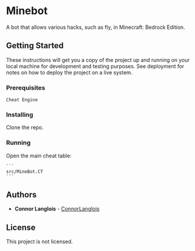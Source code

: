 # Minebot

A bot that allows various hacks, such as fly, in Minecraft: Bedrock Edition.

## Getting Started

These instructions will get you a copy of the project up and running on your local machine for development and testing purposes. See deployment for notes on how to deploy the project on a live system.

### Prerequisites

```
Cheat Engine
```

### Installing

Clone the repo.

### Running

Open the main cheat table:

	```
	src/MineBot.CT
	```

## Authors

* **Connor Langlois** - [ConnorLanglois](https://github.com/ConnorLanglois)

## License

This project is not licensed.
